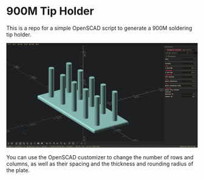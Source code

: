# 900M Tip Holder

This is a repo for a simple OpenSCAD script to generate a 900M soldering tip holder.

![view of the rendered holder in OpenSCAD](./images/rendered.png)

You can use the OpenSCAD customizer to change the number of rows and columns, as well as their spacing and the thickness and rounding radius of the plate.
